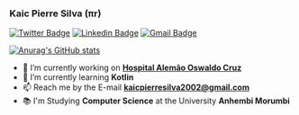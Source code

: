 ### Kaic Pierre Silva (πr)

[![Twitter Badge](https://img.shields.io/badge/-@PierreKaic-6633cc?style=flat-square&labelColor=6633cc&logo=twitter&logoColor=white&link=https://twitter.com/PierreKaic)](https://twitter.com/PierreKaic) 
[![Linkedin Badge](https://img.shields.io/badge/-Kaic%20Pierre-6633cc?style=flat-square&logo=Linkedin&logoColor=white&link=https://www.linkedin.com/in/kaic-pierre/)](https://www.linkedin.com/in/kaic-pierre/) 
[![Gmail Badge](https://img.shields.io/badge/-kaicpierresilva2002@gmail.com-6633cc?style=flat-square&logo=Gmail&logoColor=white&link=mailto:kaicpierresilva2002@gmail.com)](mailto:kaicpierresilva2002@gmail.com)

[![Anurag's GitHub stats](https://github-readme-stats.vercel.app/api?username=KaicPierre&show_icons=true&theme=dark)](https://github.com/anuraghazra/github-readme-stats)

- 🔭 I’m currently working on [**Hospital Alemão Oswaldo Cruz**](https://github.com/hospitalalemao) 
- 🌱 I’m currently learning **Kotlin**
- 📫 Reach me by the E-mail **kaicpierresilva2002@gmail.com**
- 📚 I'm Studying **Computer Science** at the University **Anhembi Morumbi**



<!--
**KaicPierre/KaicPierre** is a ✨ _special_ ✨ repository because its `README.md` (this file) appears on your GitHub profile.

Here are some ideas to get you started:



- 👯 I’m looking to collaborate on ...
- 🤔 I’m looking for help with ...
- 💬 Ask me about ...

- 😄 Pronouns: ...
- ⚡ Fun fact: ...
-->
